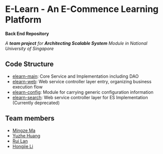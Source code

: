 # E-Learn - An E-Commence Learning Platform

**Back End Repository**

*A **team project** for **Architecting Scalable System** Module in National University of Singapore*

## Code Structure

- [elearn-main](elearn-main): Core Service and Implementation including DAO
- [elearn-web](elearn-web): Web service controller layer entry, organizing business execution flow
- [elearn-config](elearn-config): Module for carrying generic configuration information
- [elearn-search](elearn-search): Web service controller layer for ES Implementation (Currently deprecated)

## Team members

- [Mingze Ma](https://github.com/Malcolm-Ma)
- [Yuzhe Huang](https://github.com/Trekker-one)
- [Rui Lan](https://github.com/mororolan)
- [Hongjie Li](https://github.com/SherryLiHj)
